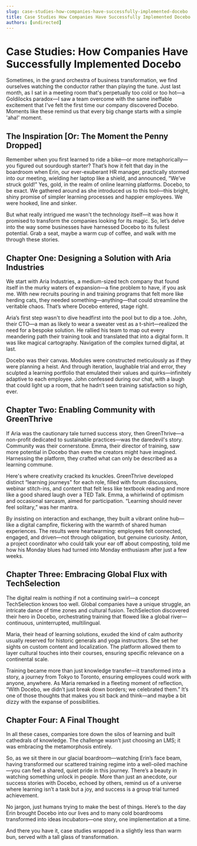 ```yaml
---
slug: case-studies-how-companies-have-successfully-implemented-docebo
title: Case Studies How Companies Have Successfully Implemented Docebo
authors: [undirected]
---
```



# Case Studies: How Companies Have Successfully Implemented Docebo  

Sometimes, in the grand orchestra of business transformation, we find ourselves watching the conductor rather than playing the tune. Just last month, as I sat in a meeting room that's perpetually too cold or too hot—a Goldilocks paradox—I saw a team overcome with the same ineffable excitement that I've felt the first time our company discovered Docebo. Moments like these remind us that every big change starts with a simple 'aha!' moment.  

## The Inspiration [Or: The Moment the Penny Dropped]  

Remember when you first learned to ride a bike—or more metaphorically—you figured out sourdough starter? That’s how it felt that day in the boardroom when Erin, our ever-exuberant HR manager, practically stormed into our meeting, wielding her laptop like a shield, and announced, “We’ve struck gold!” Yes, gold, in the realm of online learning platforms. Docebo, to be exact. We gathered around as she introduced us to this tool—this bright, shiny promise of simpler learning processes and happier employees. We were hooked, line and sinker.  

But what really intrigued me wasn't the technology itself—it was how it promised to transform the companies looking for its magic. So, let’s delve into the way some businesses have harnessed Docebo to its fullest potential. Grab a seat, maybe a warm cup of coffee, and walk with me through these stories.  

## Chapter One: Designing a Solution with Aria Industries  

We start with Aria Industries, a medium-sized tech company that found itself in the murky waters of expansion—a fine problem to have, if you ask me. With new recruits pouring in and training programs that felt more like herding cats, they needed something—anything—that could streamline the veritable chaos. That’s where Docebo entered, stage right.  

Aria’s first step wasn't to dive headfirst into the pool but to dip a toe. John, their CTO—a man as likely to wear a sweater vest as a t-shirt—realized the need for a bespoke solution. He rallied his team to map out every meandering path their training took and translated that into a digital form. It was like magical cartography. Navigation of the complex turned digital, at last.  

Docebo was their canvas. Modules were constructed meticulously as if they were planning a heist. And through iteration, laughable trial and error, they sculpted a learning portfolio that emulated their values and quirks—infinitely adaptive to each employee. John confessed during our chat, with a laugh that could light up a room, that he hadn’t seen training satisfaction so high, ever.  

## Chapter Two: Enabling Community with GreenThrive  

If Aria was the cautionary tale turned success story, then GreenThrive—a non-profit dedicated to sustainable practices—was the daredevil's story. Community was their cornerstone. Emma, their director of training, saw more potential in Docebo than even the creators might have imagined. Harnessing the platform, they crafted what can only be described as a learning commune.  

Here's where creativity cracked its knuckles. GreenThrive developed distinct “learning journeys" for each role, filled with forum discussions, webinar stitch-ins, and content that felt less like textbook reading and more like a good shared laugh over a TED Talk. Emma, a whirlwind of optimism and occasional sarcasm, aimed for participation. “Learning should never feel solitary,” was her mantra.  

By insisting on interaction and exchange, they built a vibrant online hub—like a digital campfire, flickering with the warmth of shared human experiences. The results were heartwarming: employees felt connected, engaged, and driven—not through obligation, but genuine curiosity. Anton, a project coordinator who could talk your ear off about composting, told me how his Monday blues had turned into Monday enthusiasm after just a few weeks.  

## Chapter Three: Embracing Global Flux with TechSelection  

The digital realm is nothing if not a continuing swirl—a concept TechSelection knows too well. Global companies have a unique struggle, an intricate dance of time zones and cultural fusion. TechSelection discovered their hero in Docebo, orchestrating training that flowed like a global river—continuous, uninterrupted, multilingual.  

Maria, their head of learning solutions, exuded the kind of calm authority usually reserved for historic generals and yoga instructors. She set her sights on custom content and localization. The platform allowed them to layer cultural touches into their courses, ensuring specific relevance on a continental scale.  

Training became more than just knowledge transfer—it transformed into a story, a journey from Tokyo to Toronto, ensuring employees could work with anyone, anywhere. As Maria remarked in a fleeting moment of reflection, “With Docebo, we didn’t just break down borders; we celebrated them.” It’s one of those thoughts that makes you sit back and think—and maybe a bit dizzy with the expanse of possibilities.  

## Chapter Four: A Final Thought  

In all these cases, companies tore down the silos of learning and built cathedrals of knowledge. The challenge wasn’t just choosing an LMS; it was embracing the metamorphosis entirely. 

So, as we sit there in our glacial boardroom—watching Erin’s face beam, having transformed our scattered training regime into a well-oiled machine—you can feel a shared, quiet pride in this journey. There’s a beauty in watching something unlock in people. More than just an anecdote, our success stories with Docebo, echoed by others, remind us of a universe where learning isn’t a task but a joy, and success is a group trial turned achievement.  

No jargon, just humans trying to make the best of things. Here’s to the day Erin brought Docebo into our lives and to many cold boardrooms transformed into ideas incubators—one story, one implementation at a time.  

And there you have it, case studies wrapped in a slightly less than warm bun, served with a tall glass of transformation.